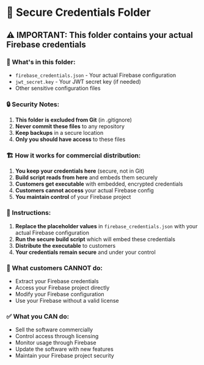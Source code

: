 # 🔐 Secure Credentials Folder

## ⚠️ IMPORTANT: This folder contains your actual Firebase credentials

### 📁 What's in this folder:
- `firebase_credentials.json` - Your actual Firebase configuration
- `jwt_secret.key` - Your JWT secret key (if needed)
- Other sensitive configuration files

### 🔒 Security Notes:
1. **This folder is excluded from Git** (in .gitignore)
2. **Never commit these files** to any repository
3. **Keep backups** in a secure location
4. **Only you should have access** to these files

### 🏗️ How it works for commercial distribution:
1. **You keep your credentials here** (secure, not in Git)
2. **Build script reads from here** and embeds them securely
3. **Customers get executable** with embedded, encrypted credentials
4. **Customers cannot access** your actual Firebase config
5. **You maintain control** of your Firebase project

### 📝 Instructions:
1. **Replace the placeholder values** in `firebase_credentials.json` with your actual Firebase configuration
2. **Run the secure build script** which will embed these credentials
3. **Distribute the executable** to customers
4. **Your credentials remain secure** and under your control

### 🚫 What customers CANNOT do:
- Extract your Firebase credentials
- Access your Firebase project directly
- Modify your Firebase configuration
- Use your Firebase without a valid license

### ✅ What you CAN do:
- Sell the software commercially
- Control access through licensing
- Monitor usage through Firebase
- Update the software with new features
- Maintain your Firebase project security
